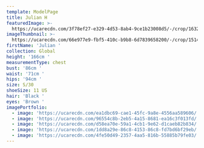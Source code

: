 ```yaml
---
template: ModelPage
title: Julian H
featuredImage: >-
  https://ucarecdn.com/3f78ef27-e329-4d53-8ab4-9ce1b23008d5/-/crop/1632x920/0,128/-/preview/
imageThumbnail: >-
  https://ucarecdn.com/66e977e9-fbf5-410c-b9b8-6d7839658200/-/crop/1514x1968/118,0/-/preview/
firstName: 'Julian '
collection: Global
height: '166cm '
measurementType: chest
bust: '86cm '
waist: '71cm '
hips: '94cm '
size: S/30
shoeSize: 11 US
hair: 'Black '
eyes: 'Brown '
imagePortfolio:
  - image: 'https://ucarecdn.com/ea1dbc69-cae1-45fc-9a8e-4556aa589606/'
  - image: 'https://ucarecdn.com/96554c8b-2eb5-4a15-8681-ea16c3f013fd/'
  - image: 'https://ucarecdn.com/d58ea70e-59a1-4cb1-9e62-d1caeb82b834/'
  - image: 'https://ucarecdn.com/1dd8a29e-86c8-4153-86c8-fd7bd6bf29eb/'
  - image: 'https://ucarecdn.com/4fe50d49-2357-4aa5-816b-55885b79fe03/'
---
```


